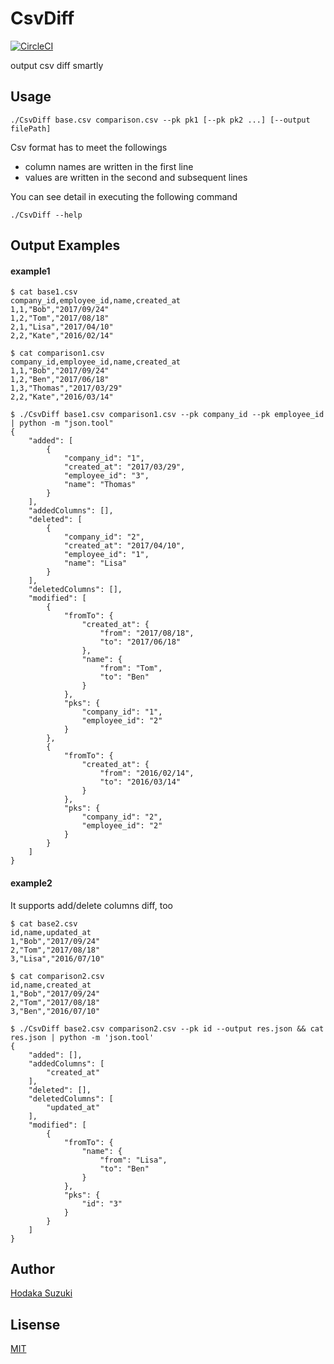 # CsvDiff
[![CircleCI](https://circleci.com/gh/altitude3190/CsvDiff/tree/master.svg?style=svg)](https://circleci.com/gh/altitude3190/CsvDiff/tree/master)

output csv diff smartly

## Usage

```
./CsvDiff base.csv comparison.csv --pk pk1 [--pk pk2 ...] [--output filePath]
```

Csv format has to meet the followings
+ column names are written in the first line
+ values are written in the second and subsequent lines

You can see detail in executing the following command
```
./CsvDiff --help
```

## Output Examples

#### example1

```
$ cat base1.csv
company_id,employee_id,name,created_at
1,1,"Bob","2017/09/24"
1,2,"Tom","2017/08/18"
2,1,"Lisa","2017/04/10"
2,2,"Kate","2016/02/14"

$ cat comparison1.csv
company_id,employee_id,name,created_at
1,1,"Bob","2017/09/24"
1,2,"Ben","2017/06/18"
1,3,"Thomas","2017/03/29"
2,2,"Kate","2016/03/14"

$ ./CsvDiff base1.csv comparison1.csv --pk company_id --pk employee_id | python -m "json.tool"
{
    "added": [
        {
            "company_id": "1",
            "created_at": "2017/03/29",
            "employee_id": "3",
            "name": "Thomas"
        }
    ],
    "addedColumns": [],
    "deleted": [
        {
            "company_id": "2",
            "created_at": "2017/04/10",
            "employee_id": "1",
            "name": "Lisa"
        }
    ],
    "deletedColumns": [],
    "modified": [
        {
            "fromTo": {
                "created_at": {
                    "from": "2017/08/18",
                    "to": "2017/06/18"
                },
                "name": {
                    "from": "Tom",
                    "to": "Ben"
                }
            },
            "pks": {
                "company_id": "1",
                "employee_id": "2"
            }
        },
        {
            "fromTo": {
                "created_at": {
                    "from": "2016/02/14",
                    "to": "2016/03/14"
                }
            },
            "pks": {
                "company_id": "2",
                "employee_id": "2"
            }
        }
    ]
}
```

#### example2

It supports add/delete columns diff, too

```
$ cat base2.csv
id,name,updated_at
1,"Bob","2017/09/24"
2,"Tom","2017/08/18"
3,"Lisa","2016/07/10"

$ cat comparison2.csv
id,name,created_at
1,"Bob","2017/09/24"
2,"Tom","2017/08/18"
3,"Ben","2016/07/10"

$ ./CsvDiff base2.csv comparison2.csv --pk id --output res.json && cat res.json | python -m 'json.tool'
{
    "added": [],
    "addedColumns": [
        "created_at"
    ],
    "deleted": [],
    "deletedColumns": [
        "updated_at"
    ],
    "modified": [
        {
            "fromTo": {
                "name": {
                    "from": "Lisa",
                    "to": "Ben"
                }
            },
            "pks": {
                "id": "3"
            }
        }
    ]
}
```

## Author

[Hodaka Suzuki](https://github.com/altitude3190)


## Lisense

[MIT](https://github.com/altitude3190/CsvDiff/blob/master/LICENSE)

